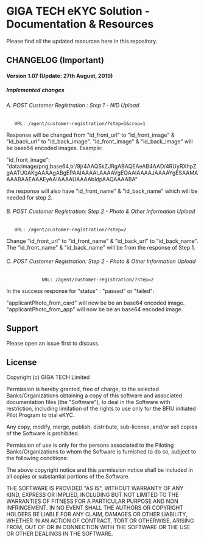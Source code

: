 # GIGA TECH eKYC Solution - Documentation & Resources

Please find all the updated resources here in this repository.

## CHANGELOG (Important)
#### Version 1.07 (Update: 27th August, 2019)

##### Implemented changes
###### A. POST Customer Registration : Step 1 - NID Upload
       URL: /agent/customer-registration/?step=1&crop=1

Response will be changed from "id_front_url" to "id_front_image" & "id_back_url" to "id_back_image".
"id_front_image" & "id_back_image" will be base64 encoded images. Example:

"id_front_image": "data:image/png;base64,b'/9j/4AAQSkZJRgABAQEAeAB4AAD/4RUyRXhpZgAATU0AKgAAAAgABgEPAAIAAAALAAAAVgEQAAIAAAAJAAAAYgESAAMAAAABAAEAAAEyAAIAAAAUAAAAbIdpAAQAAAABA"

the response will also have "id_front_name" & "id_back_name" which will be needed for step 2.


###### B. POST Customer Registration: Step 2 - Photo & Other Information Upload
       URL: /agent/customer-registration/?step=2

Change "id_front_url" to "id_front_name" & "id_back_url" to "id_back_name".
The "id_front_name" & "id_back_name" will be from the response of Step 1.

###### C. POST Customer Registration: Step 2 - Photo & Other Information Upload
                 URL: /agent/customer-registration/?step=2

In the success response for "status" : "passed" or "failed":

"applicantPhoto_from_card" will now be be an base64 encoded image.
"applicantPhoto_from_app" will now be be an base64 encoded image.




## Support
Please open an issue first to discuss.

## License
Copyright (c) GIGA TECH Limited

Permission is hereby granted, free of charge, to the selected Banks/Organizations obtaining a copy of this software and associated documentation files (the "Software"), to deal in the Software with restriction, including limitation of the rights to use only for the BFIU initiated Pilot Program to trial eKYC.


Any copy, modify, merge, publish, distribute, sub-license, and/or sell copies of the Software is prohibited.

Permission of use is only for the persons associated to the Piloting Banks/Organizations to whom the Software is furnished to do so, subject to the following conditions:

The above copyright notice and this permission notice shall be included in all copies or substantial portions of the Software.

THE SOFTWARE IS PROVIDED "AS IS", WITHOUT WARRANTY OF ANY KIND, EXPRESS OR IMPLIED, INCLUDING BUT NOT LIMITED TO THE WARRANTIES OF FITNESS FOR A PARTICULAR PURPOSE AND NON INFRINGEMENT. IN NO EVENT SHALL THE AUTHORS OR COPYRIGHT HOLDERS BE LIABLE FOR ANY CLAIM, DAMAGES OR OTHER LIABILITY, WHETHER IN AN ACTION OF CONTRACT, TORT OR OTHERWISE, ARISING FROM, OUT OF OR IN CONNECTION WITH THE SOFTWARE OR THE USE OR OTHER DEALINGS IN THE
SOFTWARE.
